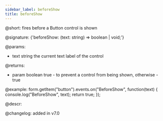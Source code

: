 ```yaml
---
sidebar_label: beforeShow
title: beforeShow
---          
```


@short: fires before a Button control is shown

@signature: {'beforeShow: (text: string) => boolean | void;'}

@params:
- text     string  the current text label of the control

@returns:
- param   boolean     true - to prevent a control from being shown, otherwise - true

@example:
form.getItem("button").events.on("BeforeShow", function(text) {
    console.log("BeforeShow", text);
    return true;
});

@descr:

@changelog: added in v7.0
